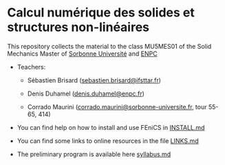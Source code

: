 # Calcul numérique des solides et structures non-linéaires

This repository collects the material to the class MU5MES01 of the Solid Mechanics Master of [Sorbonne Université](http://master.spi.sorbonne-universite.fr/fr/mecanique-des-solides-et-des-structures.html) and [ENPC](ww.enpc.fr)

* Teachers:

    * Sébastien Brisard (sebastien.brisard@ifsttar.fr)

    * Denis Duhamel (denis.duhamel@enpc.fr)

    * Corrado Maurini (corrado.maurini@sorbonne-universite.fr, tour 55-65, 414)

* You can find help on how to install and use FEniCS in [INSTALL.md](INSTALL.md)

* You can find some links to online resources in the file [LINKS.md](LINKS.md)

* The preliminary program  is available here [syllabus.md](syllabus.md)

